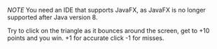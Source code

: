 *NOTE* You need an IDE that supports JavaFX, as JavaFX is no longer supported after Java version 8.

Try to click on the triangle as it bounces around the screen, get to +10 points and you win.
+1 for accurate click
-1 for misses.
